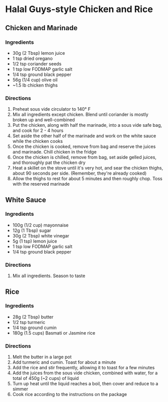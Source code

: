 # Halal Guys-style Chicken and Rice


## Chicken and Marinade

### Ingredients
* 30g (2 Tbsp) lemon juice
* 1 tsp dried oregano
* 1/2 tsp coriander seeds
* 1 tsp low FODMAP garlic salt
* 1/4 tsp ground black pepper
* 56g (1/4 cup) olive oil
* ~1.5 lb chicken thighs

### Directions
1. Preheat sous vide circulator to 140° F
1. Mix all ingredients except chicken. Blend until coriander is mostly broken up and well-combined
1. Put the chicken, along with half the marinade, into a sous vide safe bag, and cook for 2 - 4 hours
1. Set aside the other half of the marinade and work on the white sauce while the chicken cooks
1. Once the chicken is cooked, remove from bag and reserve the juices and marinade. Chill chicken in the fridge
1. Once the chicken is chilled, remove from bag, set aside gelled juices, and thoroughly pat the chicken dry
1. Heat a skillet on the stove until it's very hot, and sear the chicken thighs, about 90 seconds per side. (Remember, they're already cooked)
1. Allow the thighs to rest for about 5 minutes and then roughly chop. Toss with the reserved marinade


## White Sauce

### Ingredients
* 100g (1/2 cup) mayonnaise
* 12g (1 Tbsp) sugar
* 30g (2 Tbsp) white vinegar
* 5g (1 tsp) lemon juice
* 1 tsp low FODMAP garlic salt
* 1/4 tsp ground black pepper

### Directions
1. Mix all ingredients. Season to taste


## Rice

### Ingredients
* 28g (2 Tbsp) butter
* 1/2 tsp turmeric
* 1/4 tsp ground cumin
* 180g (1.5 cups) Basmati or Jasmine rice

### Directions
1. Melt the butter in a large pot 
1. Add turmeric and cumin. Toast for about a minute
1. Add the rice and stir frequently, allowing it to toast for a few minutes
1. Add the juices from the sous vide chicken, combined with water, for a total of 450g (~2 cups) of liquid
1. Turn up heat until the liquid reaches a boil, then cover and reduce to a simmer
1. Cook rice according to the instructions on the package

